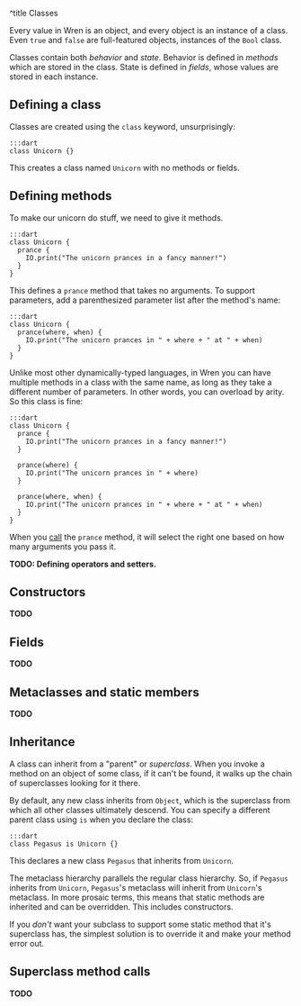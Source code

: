 ^title Classes

Every value in Wren is an object, and every object is an instance of a class.
Even `true` and `false` are full-featured objects, instances of the `Bool` class.

Classes contain both *behavior* and *state*. Behavior is defined in *methods* which are stored in the class. State is defined in *fields*, whose values are stored in each instance.

## Defining a class

Classes are created using the `class` keyword, unsurprisingly:

    :::dart
    class Unicorn {}

This creates a class named `Unicorn` with no methods or fields.

## Defining methods

To make our unicorn do stuff, we need to give it methods.

    :::dart
    class Unicorn {
      prance {
        IO.print("The unicorn prances in a fancy manner!")
      }
    }

This defines a `prance` method that takes no arguments. To support parameters, add a parenthesized parameter list after the method's name:

    :::dart
    class Unicorn {
      prance(where, when) {
        IO.print("The unicorn prances in " + where + " at " + when)
      }
    }

Unlike most other dynamically-typed languages, in Wren you can have multiple methods in a class with the same name, as long as they take a different number of parameters. In other words, you can overload by arity. So this class is fine:

    :::dart
    class Unicorn {
      prance {
        IO.print("The unicorn prances in a fancy manner!")
      }

      prance(where) {
        IO.print("The unicorn prances in " + where)
      }

      prance(where, when) {
        IO.print("The unicorn prances in " + where + " at " + when)
      }
    }

When you [call](method-calls.html) the `prance` method, it will select the right one based on how many arguments you pass it.

**TODO: Defining operators and setters.**

## Constructors

**TODO**

## Fields

**TODO**

## Metaclasses and static members

**TODO**

## Inheritance

A class can inherit from a "parent" or *superclass*. When you invoke a method on an object of some class, if it can't be found, it walks up the chain of superclasses looking for it there.

By default, any new class inherits from `Object`, which is the superclass from which all other classes ultimately descend. You can specify a different parent class using `is` when you declare the class:

    :::dart
    class Pegasus is Unicorn {}

This declares a new class `Pegasus` that inherits from `Unicorn`.

The metaclass hierarchy parallels the regular class hierarchy. So, if `Pegasus` inherits from `Unicorn`, `Pegasus`'s metaclass will inherit from `Unicorn`'s metaclass. In more prosaic terms, this means that static methods are inherited and can be overridden. This includes constructors.

If you *don't* want your subclass to support some static method that it's superclass has, the simplest solution is to override it and make your method error out.

## Superclass method calls

**TODO**
